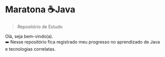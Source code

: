 # Maratona :coffee:Java

> Repositório de Estudo

Olá, seja bem-vindo(a).  
:arrow_right: Nesse repositório fica registrado meu progresso no aprendizado de Java e tecnologias correlatas.
